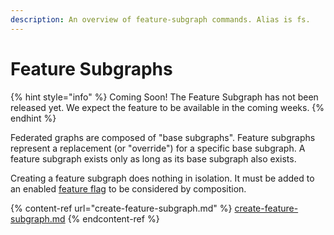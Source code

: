 ```yaml
---
description: An overview of feature-subgraph commands. Alias is fs.
---
```


# Feature Subgraphs

{% hint style="info" %}
Coming Soon! The Feature Subgraph has not been released yet. We expect the feature to be available in the coming weeks.
{% endhint %}

Federated graphs are composed of "base subgraphs". Feature subgraphs represent a replacement (or "override") for a specific base subgraph. A feature subgraph exists only as long as its base subgraph also exists.

Creating a feature subgraph does nothing in isolation. It must be added to an enabled [feature flag](../feature-flags/) to be considered by composition.

{% content-ref url="create-feature-subgraph.md" %}
[create-feature-subgraph.md](create-feature-subgraph.md)
{% endcontent-ref %}
